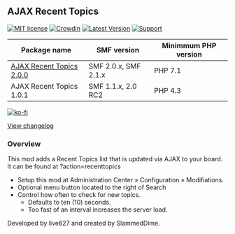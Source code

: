 ## AJAX Recent Topics
[![MIT license](http://img.shields.io/badge/license-MIT-009999.svg)](http://opensource.org/licenses/MIT)
[![Crowdin](https://badges.crowdin.net/custom-form/localized.svg)](https://crowdin.com/project/custom-form)
[![Latest Version](https://img.shields.io/github/release/live627/smf-ajax-recent-topics.svg)](https://github.com/live627/smf-ajax-recent-topics/releases)
[![Support](http://img.shields.io/badge/PayPal-$-009966.svg)](https://www.paypal.me/JohnRayes)

Package name | SMF version | Minimmum PHP version
--- | --- | ---
[AJAX Recent Topics 2.0.0](https://github.com/live627/smf-ajax-recent-topics/releases/download/v2.0.0/ajax-recent-topics_2-0-0.tgz) | SMF 2.0.x, SMF 2.1.x | PHP 7.1
AJAX Recent Topics 1.0.1 | SMF 1.1.x, 2.0 RC2 | PHP 4.3

[![ko-fi](https://ko-fi.com/img/githubbutton_sm.svg)](https://ko-fi.com/A0A8GEKTO)

[View changelog](https://github.com/live627/smf-ajax-recent-topics/blob/main/CHANGELOG.md)

### Overview

This mod adds a Recent Topics list that is updated via AJAX to your board. It can be found at ?action=recenttopics

- Setup this mod at Administration Center » Configuration » Modifiations.
- Optional menu button located to the right of Search
- Control how often to check for new topics.
   - Defaults to ten (10) seconds.
   - Too fast of an interval increases the server load.

Developed by live627 and created by SlammedDime.

